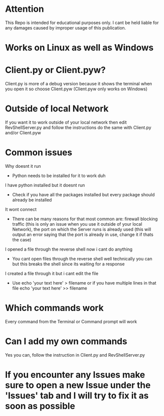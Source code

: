 # Attention
This Repo is intended for educational purposes only. I cant be held liable for any damages 
caused by improper usage of this publication.

# Works on Linux as well as Windows

# Client.py or Client.pyw?
Client.py is more of a debug version because it shows the terminal when you open it so choose Client.pyw (Client.pyw only works on Windows)

# Outside of local Network
If you want it to work outside of your local network then edit RevShellServer.py and follow the instructions do the same with Client.py and/or Client.pyw

# Common issues
Why doesnt it run
- Python needs to be installed for it to work duh

I have python installed but it doesnt run
- Check if you have all the packages installed but every package should already be installed

It wont connect
- There can be many reasons for that most common are: firewall blocking traffic (this is only an issue when you use it outside of your local Network), the port on which the Server runs is already used (this will output an error saying that the port is already in use, change it if thats the case)

I opened a file through the reverse shell now i cant do anything
- You cant open files through the reverse shell well technically you can but this breaks the shell since its waiting for a response

I created a file through it but i cant edit the file
- Use echo 'your text here' > filename or if you have multiple lines in that file echo 'your text here' >> filename

# Which commands work
Every command from the Terminal or Command prompt will work

# Can I add my own commands
Yes you can, follow the instruction in Client.py and RevShellServer.py

# If you encounter any Issues make sure to open a new Issue under the 'Issues' tab and I will try to fix it as soon as possible
